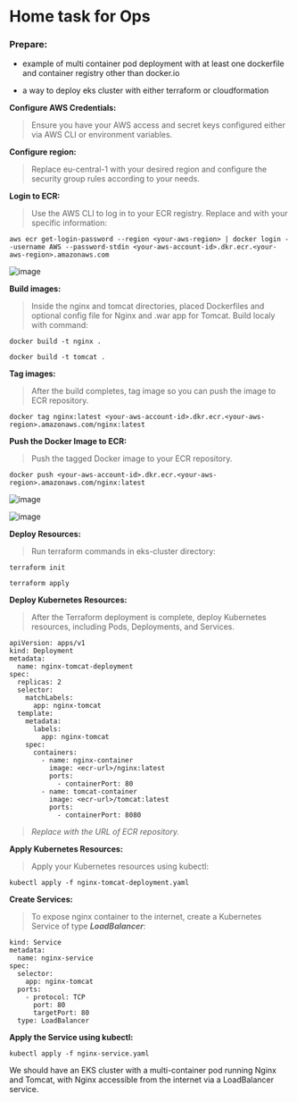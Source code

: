 # Home task for Ops

### Prepare:

 - example of multi container pod deployment with at least one dockerfile and container registry other than docker.io 

 - a way to deploy eks cluster with either terraform or cloudformation


**Configure AWS Credentials:**

> Ensure you have your AWS access and secret keys configured either via AWS CLI or environment variables.


**Configure region:**

> Replace eu-central-1 with your desired region and configure the security group rules according to your needs.

**Login to ECR:**

> Use the AWS CLI to log in to your ECR registry. Replace <your-aws-region> and <your-aws-account-id> with your specific information:

`aws ecr get-login-password --region <your-aws-region> | docker login --username AWS --password-stdin <your-aws-account-id>.dkr.ecr.<your-aws-region>.amazonaws.com`


![image](https://github.com/Genrih17/eks-cluster/assets/84070046/d3f7369c-9b89-4443-87e8-158dc669a716)


**Build images:**

> Inside the nginx and tomcat directories, placed Dockerfiles and optional config file for Nginx and .war app for Tomcat. Build localy with command:

`docker build -t nginx .`

`docker build -t tomcat .`

**Tag images:**

> After the build completes, tag image so you can push the image to ECR repository.

`docker tag nginx:latest <your-aws-account-id>.dkr.ecr.<your-aws-region>.amazonaws.com/nginx:latest`

**Push the Docker Image to ECR:**

> Push the tagged Docker image to your ECR repository.

`docker push <your-aws-account-id>.dkr.ecr.<your-aws-region>.amazonaws.com/nginx:latest`

![image](https://github.com/Genrih17/eks-cluster/assets/84070046/6ad78a24-8851-440e-8ddb-16248523c81f)


![image](https://github.com/Genrih17/eks-cluster/assets/84070046/e7321be8-27fb-4926-8ef4-0b8df5a3ac65)

**Deploy Resources:**

> Run terraform commands in eks-cluster directory:

`terraform init`

`terraform apply`


**Deploy Kubernetes Resources:**

> After the Terraform deployment is complete, deploy Kubernetes resources, including Pods, Deployments, and Services.
```
apiVersion: apps/v1
kind: Deployment
metadata:
  name: nginx-tomcat-deployment
spec:
  replicas: 2
  selector:
    matchLabels:
      app: nginx-tomcat
  template:
    metadata:
      labels:
        app: nginx-tomcat
    spec:
      containers:
        - name: nginx-container
          image: <ecr-url>/nginx:latest
          ports:
            - containerPort: 80
        - name: tomcat-container
          image: <ecr-url>/tomcat:latest
          ports:
            - containerPort: 8080
```

> *Replace <ecr-url> with the URL of ECR repository.*



**Apply Kubernetes Resources:**

> Apply your Kubernetes resources using kubectl:

```kubectl apply -f nginx-tomcat-deployment.yaml```


**Create Services:**

> To expose nginx container to the internet, create a Kubernetes Service of type ***LoadBalancer***:

```apiVersion: v1
kind: Service
metadata:
  name: nginx-service
spec:
  selector:
    app: nginx-tomcat
  ports:
    - protocol: TCP
      port: 80
      targetPort: 80
  type: LoadBalancer
```
**Apply the Service using kubectl:**

```kubectl apply -f nginx-service.yaml```

We should have an EKS cluster with a multi-container pod running Nginx and Tomcat, with Nginx accessible from the internet via a LoadBalancer service.
